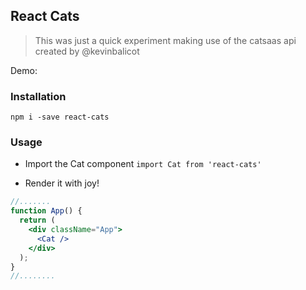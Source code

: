 ## React Cats

>This was just a quick experiment making use of the catsaas api created by @kevinbalicot

Demo:

### Installation
`npm i -save react-cats`

### Usage
* Import the Cat component
`import Cat from 'react-cats'`

* Render it with joy!
```jsx
//.......
function App() {
  return (
    <div className="App">
      <Cat />
    </div>
  );
}
//........
```
